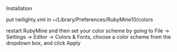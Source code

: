 Installation

put twilighty.xml in  ~/Library/Preferences/RubyMine10/colors

restart RubyMine and then set your color scheme by going to File -> Settings -> Editor -> Colors & Fonts, choose a color scheme from the dropdown box, and click Apply
